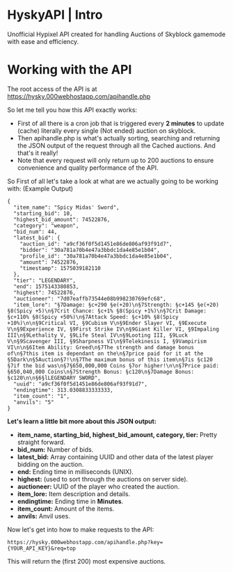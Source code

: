 # HyskyAPI | Intro
Unofficial Hypixel API created for handling Auctions of Skyblock gamemode with ease and efficiency.

# Working with the API
The root access of the API is at https://hysky.000webhostapp.com/apihandle.php

So let me tell you how this API exactly works: 

- First of all there is a cron job that is triggered every **2 minutes** to update (cache) literally every single (Not ended) auction on skyblock.
- Then apihandle.php is what's actually sorting, searching and returning the JSON output of the request through all the Cached auctions.
And that's it really!
- Note that every request will only return up to 200 auctions to ensure convenience and quality performance of the API.

So First of all let's take a look at what are we actually going to be working with:
(Example Output)

```
{
  "item_name": "Spicy Midas' Sword",
  "starting_bid": 10,
  "highest_bid_amount": 74522876,
  "category": "weapon",
  "bid_num": 44,
  "latest_bid": {
    "auction_id": "a9cf36f0f5d1451e86de806af93f91d7",
    "bidder": "30a781a70b4e47a3bbdc1da4e85e1b04",
    "profile_id": "30a781a70b4e47a3bbdc1da4e85e1b04",
    "amount": 74522876,
    "timestamp": 1575039182110
  },
  "tier": "LEGENDARY",
  "end": 1575143380853,
  "highest": 74522876,
  "auctioneer": "7d07eaffb73544e08b998230769efc68",
  "item_lore": "§7Damage: §c+290 §e(+20)\n§7Strength: §c+145 §e(+20) §8(Spicy +5)\n§7Crit Chance: §c+1% §8(Spicy +1%)\n§7Crit Damage: §c+110% §8(Spicy +50%)\n§7Attack Speed: §c+10% §8(Spicy +10%)\n\n§9Critical VI, §9Cubism V\n§9Ender Slayer VI, §9Execute V\n§9Experience IV, §9First Strike IV\n§9Giant Killer VI, §9Impaling III\n§9Lethality V, §9Life Steal IV\n§9Looting III, §9Luck V\n§9Scavenger III, §9Sharpness VI\n§9Telekinesis I, §9Vampirism VI\n\n§6Item Ability: Greed\n§7The strength and damage bonus of\n§7this item is dependant on the\n§7price paid for it at the §5Dark\n§5Auction§7!\n§7The maximum bonus of this item\n§7is §c120 §7if the bid was\n§7§650,000,000 Coins §7or higher!\n\n§7Price paid: §650,040,000 Coins\n§7Strength Bonus: §c120\n§7Damage Bonus: §c120\n\n§6§lLEGENDARY SWORD",
  "uuid": "a9cf36f0f5d1451e86de806af93f91d7",
  "endingtime": 313.0308833333333,
  "item_count": "1",
  "anvils": "5"
}
```

**Let's learn a little bit more about this JSON output:**
- **item_name, starting_bid, highest_bid_amount, category, tier:** Pretty straight forward.
- **bid_num:** Number of bids.
- **latest_bid:** Array containing UUID and other data of the latest player bidding on the auction.
- **end:** Ending time in milliseconds (UNIX).
- **highest:** (used to sort through the auctions on server side).
- **auctioneer:** UUID of the player who created the auction.
- **item_lore:** Item description and details.
- **endingtime:** Ending time in **Minutes**.
- **item_count:** Amount of the items.
- **anvils:** Anvil uses.

Now let's get into how to make requests to the API:

```https://hysky.000webhostapp.com/apihandle.php?key={YOUR_API_KEY}&req=top```

This will return the (first 200) most expensive auctions.
